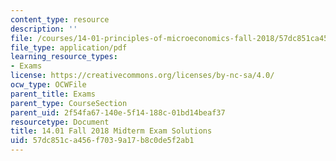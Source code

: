 ```yaml
---
content_type: resource
description: ''
file: /courses/14-01-principles-of-microeconomics-fall-2018/57dc851ca456f7039a17b8c0de5f2ab1_MIT14_01F18_midterm_sol.pdf
file_type: application/pdf
learning_resource_types:
- Exams
license: https://creativecommons.org/licenses/by-nc-sa/4.0/
ocw_type: OCWFile
parent_title: Exams
parent_type: CourseSection
parent_uid: 2f54fa67-140e-5f14-188c-01bd14beaf37
resourcetype: Document
title: 14.01 Fall 2018 Midterm Exam Solutions
uid: 57dc851c-a456-f703-9a17-b8c0de5f2ab1
---
```


